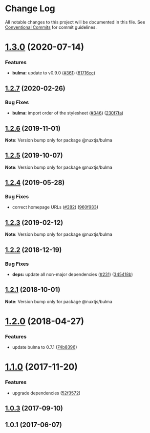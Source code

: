 # Change Log

All notable changes to this project will be documented in this file.
See [Conventional Commits](https://conventionalcommits.org) for commit guidelines.

# [1.3.0](https://github.com/nuxt/modules/compare/@nuxtjs/bulma@1.2.7...@nuxtjs/bulma@1.3.0) (2020-07-14)


### Features

* **bulma:** update to v0.9.0 ([#361](https://github.com/nuxt/modules/issues/361)) ([81716cc](https://github.com/nuxt/modules/commit/81716ccc56f55203af9aa451ec2cb9245906c773))





## [1.2.7](https://github.com/nuxt/modules/compare/@nuxtjs/bulma@1.2.6...@nuxtjs/bulma@1.2.7) (2020-02-26)


### Bug Fixes

* **bulma:** import order of the stylesheet ([#346](https://github.com/nuxt/modules/issues/346)) ([230f7fa](https://github.com/nuxt/modules/commit/230f7fa30e2bb27371c7d9acea67ab4215a6d08a))





## [1.2.6](https://github.com/nuxt/modules/compare/@nuxtjs/bulma@1.2.5...@nuxtjs/bulma@1.2.6) (2019-11-01)

**Note:** Version bump only for package @nuxtjs/bulma





## [1.2.5](https://github.com/nuxt/modules/compare/@nuxtjs/bulma@1.2.4...@nuxtjs/bulma@1.2.5) (2019-10-07)

**Note:** Version bump only for package @nuxtjs/bulma





## [1.2.4](https://github.com/nuxt/modules/compare/@nuxtjs/bulma@1.2.3...@nuxtjs/bulma@1.2.4) (2019-05-28)


### Bug Fixes

* correct homepage URLs ([#282](https://github.com/nuxt/modules/issues/282)) ([960f933](https://github.com/nuxt/modules/commit/960f933))





## [1.2.3](https://github.com/nuxt/modules/compare/@nuxtjs/bulma@1.2.2...@nuxtjs/bulma@1.2.3) (2019-02-12)

**Note:** Version bump only for package @nuxtjs/bulma





<a name="1.2.2"></a>
## [1.2.2](https://github.com/nuxt/modules/compare/@nuxtjs/bulma@1.2.1...@nuxtjs/bulma@1.2.2) (2018-12-19)


### Bug Fixes

* **deps:** update all non-major dependencies ([#231](https://github.com/nuxt/modules/issues/231)) ([345418b](https://github.com/nuxt/modules/commit/345418b))





<a name="1.2.1"></a>
## [1.2.1](https://github.com/nuxt/modules/compare/@nuxtjs/bulma@1.2.0...@nuxtjs/bulma@1.2.1) (2018-10-01)

**Note:** Version bump only for package @nuxtjs/bulma





<a name="1.2.0"></a>
# [1.2.0](https://github.com/nuxt/modules/compare/@nuxtjs/bulma@1.1.0...@nuxtjs/bulma@1.2.0) (2018-04-27)


### Features

* update bulma to 0.7.1 ([74b8396](https://github.com/nuxt/modules/commit/74b8396))




<a name="1.1.0"></a>
# [1.1.0](https://github.com/nuxt/modules/compare/@nuxtjs/bulma@1.0.3...@nuxtjs/bulma@1.1.0) (2017-11-20)


### Features

* upgrade dependencies ([52f3572](https://github.com/nuxt/modules/commit/52f3572))




<a name="1.0.3"></a>
## [1.0.3](https://github.com/nuxt/modules/compare/@nuxtjs/bulma@1.0.2...@nuxtjs/bulma@1.0.3) (2017-09-10)




<a name="1.0.1"></a>
## 1.0.1 (2017-06-07)